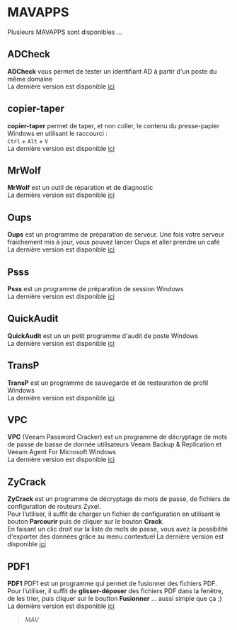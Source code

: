 # MAVAPPS
Plusieurs MAVAPPS sont disponibles ...
## ADCheck
**ADCheck** vous permet de tester un identifiant AD à partir d'un poste du même domaine   
La dernière version est disponible [ici][1]
## copier-taper
**copier-taper** permet de taper, et non coller, le contenu du presse-papier Windows en utilisant le raccourci :   
`Ctrl` + `Alt` + `V`   
La dernière version est disponible [ici][8]
## MrWolf
**MrWolf** est un outil de réparation et de diagnostic   
La dernière version est disponible [ici][9]
## Oups
**Oups** est un programme de préparation de serveur.
Une fois votre serveur fraichement mis à jour, vous pouvez lancer Oups et aller prendre un café   
La dernière version est disponible [ici][2]
## Psss
**Psss** est un programme de préparation de session Windows   
La dernière version est disponible [ici][3]
## QuickAudit
**QuickAudit** est un un petit programme d'audit de poste Windows   
La dernière version est disponible [ici][7]
## TransP
**TransP** est un programme de sauvegarde et de restauration de profil Windows   
La dernière version est disponible [ici][4]
## VPC
**VPC** (Veeam Password Cracker) est un programme de décryptage de mots de passe de basse de donnée utilisateurs Veeam Backup & Replication et Veeam Agent For Microsoft Windows   
La dernière version est disponible [ici][5]
## ZyCrack
**ZyCrack** est un programme de décryptage de mots de passe, de fichiers de configuration de routeurs Zyxel.   
Pour l’utiliser, il suffit de charger un fichier de configuration en utilisant le bouton **Parcourir** puis de cliquer sur le bouton **Crack**.   
En faisant un clic droit sur la liste de mots de passe, vous avez la possibilité d'exporter des données grâce au menu contextuel
La dernière version est disponible [ici][6]
## PDF1
**PDF1** PDF1 est un programme qui permet de fusionner des fichiers PDF.
Pour l’utiliser, il suffit de **glisser-déposer** des fichiers PDF dans la fenêtre, de les trier, puis cliquer sur le boutton **Fusionner** ... aussi simple que ça ;)
La dernière version est disponible [ici][10]
>*MAV*

  [1]: https://github.com/tatascorp/mavapps/tree/main/MAVAPPS/ADCheck
  [2]: https://github.com/tatascorp/mavapps/tree/main/MAVAPPS/Oups
  [3]: https://github.com/tatascorp/mavapps/tree/main/MAVAPPS/Psss
  [4]: https://github.com/tatascorp/mavapps/tree/main/MAVAPPS/TransP
  [5]: https://github.com/tatascorp/mavapps/tree/main/MAVAPPS/VPC
  [6]: https://github.com/tatascorp/mavapps/tree/main/MAVAPPS/ZyCrack
  [7]: https://github.com/tatascorp/mavapps/tree/main/MAVAPPS/QuickAudit
  [8]: https://github.com/tatascorp/mavapps/tree/main/MAVAPPS/copier-taper/
  [9]: https://github.com/tatascorp/mavapps/tree/main/MAVAPPS/MrWolf/
  [10]: https://github.com/tatascorp/mavapps/tree/main/MAVAPPS/PDF1/